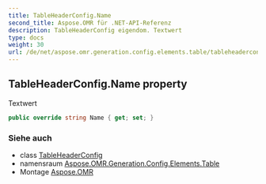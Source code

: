```yaml
---
title: TableHeaderConfig.Name
second_title: Aspose.OMR für .NET-API-Referenz
description: TableHeaderConfig eigendom. Textwert
type: docs
weight: 30
url: /de/net/aspose.omr.generation.config.elements.table/tableheaderconfig/name/
---
```

## TableHeaderConfig.Name property

Textwert

```csharp
public override string Name { get; set; }
```

### Siehe auch

* class [TableHeaderConfig](../)
* namensraum [Aspose.OMR.Generation.Config.Elements.Table](../../tableheaderconfig/)
* Montage [Aspose.OMR](../../../)


